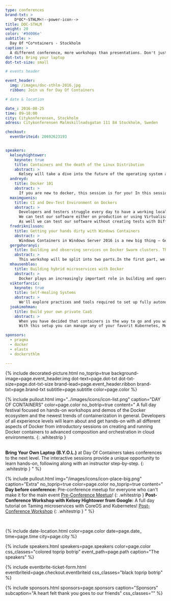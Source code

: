 ```yaml
---
type: conferences
brand-txt: >
    D*OC*-STHLM<!--power-icon-->
title: DOC-STHLM
weight: 20
color: '#9d006e'
subtitle: >
  Day Of *Co*ntainers - Stockholm
caption: >
  A different conference, more workshops than presentations. Don't just listen - work and learn. Bring your laptop; we'll be hacking containers all day
dot-txt: Bring your laptop
dot-txt-size: small

# events header

event_header:
  img: /images/doc-sthlm-2016.jpg
  ribbon: Join us for Day Of Containers

# date & location

date_: 2016-08-25
time: 09—18:00
city: Citykonferensen, Stockholm
adress: Citykonferensen Malmskillnadsgatan 111 84 Stockholm, Sweden

checkout:
  eventbriteid: 20692623193


speakers:
  kelseyhightower:
    keynote: true
    title: Containers and the death of the Linux Distribution
    abstract: >
      Kelsey will take a dive into the future of the operating system and how containers have the potential to destroy the Linux distro as we know it.
  andreyd:
    title: Docker 101
    abstract: >
      If you are new to docker, this session is for you! In this sessions you will learn all the basics of docker and its main components. We will go through the the concept of containers, writing your own docker files, connecting data volumes, and basic orchestration with compose and swarm. Bring your laptops!
  maximguenis:
    title: CI and Dev-Test Environment on Dockers
    abstract: >
      Developers and testers struggle every day to have a working local development environment ready when developing, debugging and going through the continuous integration cycle (CI).
      We can test our software either on production or using Virtualisation solutions or solve that by using docker based dev testing environment.
      As well we can test our software without creating tests with Diffy. Diffy finds potential bugs in your service using running instances of your new code and your old code side by side.
  fredriknilsson:
    title: Getting your hands dirty with Windows Containers
    abstract: >
      Windows Containers in Windows Server 2016 is a new big thing – Get a solid introduction to the upcoming Windows and Hyper-V Containers that will be part of the next release of Windows Server.
  gergohoranyi:
    title: Building and observing services on Docker Swarm clusters. The latest and greatest from Docker, inspired by Netflix.
    abstract: >
      This workshop will be split into two parts.In the first part, we will go over some of the features of the latest edition of Docker Swarm and we will set up a few services on it. In the second part, we will dive into a new way of visualizing your clusters and how can we use your engineering intuition to understand complex failure scenarios.
  mhausenblas:
    title: Building hybrid microservices with Docker
    abstract: >
      Docker plays an increasingly important role in building and operating modern applications, both on-premises and in the cloud. In this introductory workshop, you will get an end-to-end understanding of Linux containers and how to operate and orchestrate them at scale. The course will teach you about the low-level concepts that make up Linux containers, how to deploy Docker containers, and how to orchestrate them using tools like Kubernetes and Mesos Marathon
  viktorfarcic:
    keynote: true
    title: Self-Healing Systems
    abstract: >
      We'll explore practices and tools required to set up fully autonomous self-healing systems capable of both reactive recuperation from failures and proactive predictions of steps that should be taken to prevent failures before they happen.   We'll use tools like Docker, Docker Swarm, Docker Compose, Consul, Consul Template, Registrator and Jenkins to design and develop a system that is continuously deploying services packed as containers and performs actions that will recuperate it from failures and scale or de-scale depending on historical records.
  joakimohman:
    title: Build your own private CaaS
    abstract: >
      When you have decided that containers is the way to go and you want to take it in to production then this session is for you. We will explore on how to build and manage a scalable and fault tolerant private Container as a Service (CaaS) platform on top of IaaS using Terraform and Rancher.
      With this setup you can manage any of your favorit Kubernetes, Mesos or Swarm container cluster.

sponsors:
  - praqma
  - docker
  - elastx
  - dockersthlm

---
```


{% include decorated-picture.html
no_toprip=true
background-image=page.event_header.img
dot-text=page.dot-txt
dot-txt-size=page.dot-txt-size
brand-lead=page.event_header.ribbon
brand-txt=page.brand-txt
subtitle=page.subtitle
color=page.color %}

{% include pullout.html
img="../images/icons/icon-list.png"
caption="DAY OF CONTAINERS"
color=page.color
no_botrip=true
content="
A full day festival focused on hands-on workshops and demos of the Docker ecosystem and the newest trends of containerization in general. Developers of all experience levels will learn about and get hands-on with all different aspects of Docker from introductory sessions on creating and running Docker containers to advanced composition and orchestration in cloud environments.
{: .whitestrip }  
 <br />

**Bring Your Own Laptop (B.Y.O.L.)** at Day Of Containers takes conferences to the next level. The interactive sessions provide a unique opportunity to learn hands-on, following along with an instructor step-by-step.
{: .whitestrip }
"
%}

{% include pullout.html
img="/images/icons/icon-place-big.png"
caption="Extra"
no_toprip=true
color=page.color
no_toprip=true
content="
**Day before conference:** Pre-conference meetup for everyone who can't make it for the main event [Pre-Conference Meetup](http://www.meetup.com/Docker-Stockholm/events/231517148/)!
{: .whitestrip }
**Post-Conference Workshop with Kelsey Hightower from Google:** A full day tutorial on Taming microservices with CoreOS and Kubernetes! [Post-Conference Workshop](https://docsthlmworkshop.eventbrite.co.uk)
{: .whitestrip }
"
%}

<br/>

{% include date-location.html
color=page.color
date=page.date_
time=page.time
city=page.city %}

{% include speakers.html
speakers=page.speakers
color=page.color
css_classes="colored toprip botrip"
event_path=page.path
caption="The speakers" %}

{% include eventbrite-ticket-form.html
eventbriteid=page.checkout.eventbriteid
css_classes="black toprip botrip" %}

{% include sponsors.html
sponsors=page.sponsors
caption="Sponsors"
subcaption="A heart felt thank you goes to our friends"
css_classes="" %}

